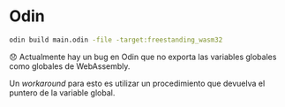 # Odin

```sh
odin build main.odin -file -target:freestanding_wasm32
``` 

:disappointed: Actualmente hay un bug en Odin que no exporta las variables globales
como globales de WebAssembly.

Un _workaround_ para esto es utilizar un procedimiento que devuelva el puntero
de la variable global.
